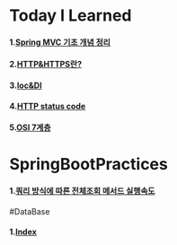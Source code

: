 # Today I Learned
#### 1.[Spring MVC 기초 개념 정리](https://github.com/pie0902/TIL/blob/main/Spring/mvc/mvc.md)
#### 2.[HTTP&HTTPS란?](https://github.com/pie0902/TIL/blob/main/Spring/Network/HTTP%26HTTPS.md)
#### 3.[Ioc&DI](https://github.com/pie0902/TIL/blob/main/Spring/Core_Concepts/IoC%26DI.md)
#### 4.[HTTP status code](https://github.com/pie0902/TIL/blob/main/Spring/Network/HTTP_status_code.md)
#### 5.[OSI 7계층](https://github.com/pie0902/TIL/blob/main/Spring/Network/OSI_7_%EA%B3%84%EC%B8%B5.md)

# SpringBootPractices
#### 1.[쿼리 방식에 따른 전체조회 메서드 실행속도](https://github.com/pie0902/TIL/blob/main/Spring/SpringBootPractices/1.%EC%BF%BC%EB%A6%AC%20%EB%B0%A9%EC%8B%9D%EC%97%90%20%EB%94%B0%EB%A5%B8%20%EC%A0%84%EC%B2%B4%EC%A1%B0%ED%9A%8C%20%EB%A9%94%EC%84%9C%EB%93%9C%EC%9D%98%20%EC%8B%A4%ED%96%89%EC%86%8D%EB%8F%84.md)

#DataBase
#### 1.[Index](https://github.com/pie0902/TIL/blob/main/Spring/DataBase/index.md)

